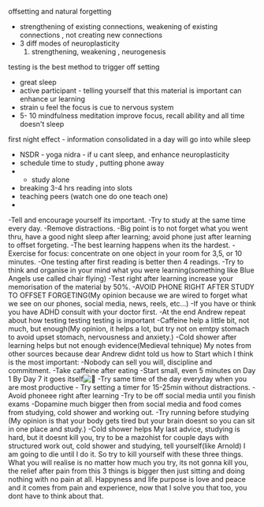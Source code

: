 
offsetting and natural forgetting 

- strengthening of existing connections, weakening of existing connections , not creating new connections 
- 3 diff modes of neuroplasticity 
   1. strengthening, weakening , neurogenesis

testing is the best method to trigger off setting 

- great sleep
- active participant - telling yourself that this material is important can enhance ur learning
- strain u feel the focus is cue to nervous system 
- 5- 10 mindfulness meditation improve focus, recall ability and all time doesn't sleep 

first night effect - information consolidated in a day will go into while sleep

- NSDR - yoga nidra - if u cant sleep, and enhance neuroplasticity 
- schedule time to study , putting phone away
- - study alone 
- breaking 3-4 hrs reading into slots
- teaching peers (watch one do one  teach one)
- 



-Tell and encourage yourself its important. -Try to study at the same time every day. -Remove distractions. -Big point is to not forget what you went thru, have a good night sleep after learning; avoid phone just after learning to offset forgeting. -The best learning happens when its the hardest. -Exercise for focus: concentrate on one object in your room for 3,5, or 10 minutes. -One testing after first reading is better then 4 readings. -Try to think and organise in your mind what you were learning(something like Blue Angels use called chair flying) -Test right after learning increase your memorisation of the material by 50%. -AVOID PHONE RIGHT AFTER STUDY TO OFFSET FORGETING(My opinion because we are wired to forget what we see on our phones, social media, news, reels, etc...) -If you have or think you have ADHD consult with your doctor first. -At the end Andrew repeat about how testing testing testing is important -Caffeine help a little bit, not much, but enough(My opinion, it helps a lot, but try not on emtpy stomach to avoid upset stomach, nervousness and anxiety.) -Cold shower after learning helps but not enough evidence(Medieval tehnique) My notes from other sources because dear Andrew didnt told us how to Start which I think is the most important: -Nobody can sell you will, discipline and commitment. -Take caffeine after eating -Start small, even 5 minutes on Day 1 By Day 7 it goes itself![🚂](https://www.youtube.com/s/gaming/emoji/7ff574f2/emoji_u1f682.png) -Try same time of the day everyday when you are most productive - Try setting a timer for 15-25min without distractions. -Avoid phoneee right after learning -Try to be off social media until you finish exams -Dopamine much bigger then from social media and food comes from studying, cold shower and working out. -Try running before studying (My opinion is that your body gets tired but your brain doesnt so you can sit in one place and study.) -Cold shower helps My last advice, studying is hard, but it doesnt kill you, try to be a mazohist for couple days with structured work out, cold shower and studying, tell yourself(like Arnold) I am going to die until I do it. So try to kill yourself with these three things. What you will realise is no matter how much you try, its not gonna kill you, the relief after pain from this 3 things is bigger then just sitting and doing nothing with no pain at all. Happyness and life purpose is love and peace and it comes from pain and experience, now that I solve you that too, you dont have to think about that.